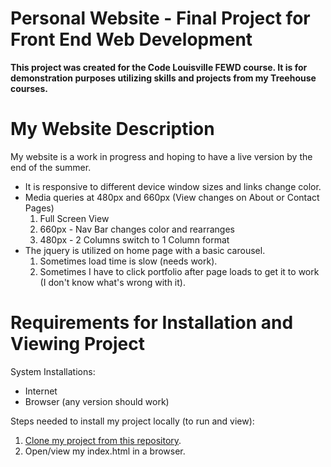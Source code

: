 # Personal Website - Final Project for Front End Web Development
**This project was created for the Code Louisville FEWD course. It is for demonstration purposes utilizing skills and projects from my Treehouse courses.**

# My Website Description
My website is a work in progress and hoping to have a live version by the end of the summer.
- It is responsive to different device window sizes and links change color.
- Media queries at 480px and 660px (View changes on About or Contact Pages) 
  1. Full Screen View 
  2. 660px - Nav Bar changes color and rearranges
  3. 480px - 2 Columns switch to 1 Column format 
- The jquery is utilized on home page with a basic carousel. 
  1. Sometimes load time is slow (needs work).
  2. Sometimes I have to click portfolio after page loads to get it to work (I don't know what's wrong with it).

# Requirements for Installation and Viewing Project
System Installations:
- Internet
- Browser (any version should work)

Steps needed to install my project locally (to run and view):

1. [Clone my project from this repository]( https://github.com/jenvara/FEWDFinalProject). 
2. Open/view my index.html in a browser.
